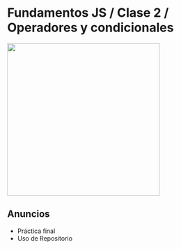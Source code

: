 # Fundamentos JS / Clase 2 / Operadores y condicionales

<img src="https://media.giphy.com/media/9lMoyThpKynde/giphy.gif" width="350">

## Anuncios
- Práctica final
- Uso de Repositorio